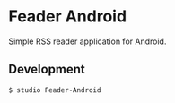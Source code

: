 # Feader Android

Simple RSS reader application for Android.


## Development
```
$ studio Feader-Android
```
